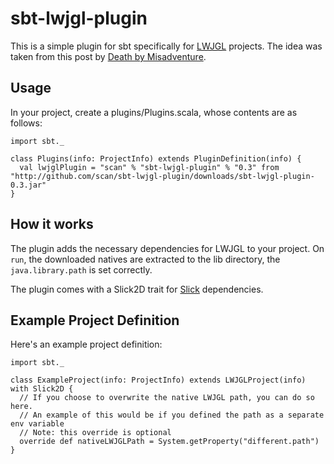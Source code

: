 sbt-lwjgl-plugin
================

This is a simple plugin for sbt specifically for [LWJGL] projects. The idea was taken from this
post by [Death by Misadventure].

Usage
---

In your project, create a plugins/Plugins.scala, whose contents are as follows:

    import sbt._
    
    class Plugins(info: ProjectInfo) extends PluginDefinition(info) {
      val lwjglPlugin = "scan" % "sbt-lwjgl-plugin" % "0.3" from "http://github.com/scan/sbt-lwjgl-plugin/downloads/sbt-lwjgl-plugin-0.3.jar"
    }

How it works
---

The plugin adds the necessary dependencies for LWJGL to your project. On `run`, the downloaded natives are extracted to the lib directory, the `java.library.path` is set correctly.

The plugin comes with a Slick2D trait for [Slick] dependencies.

Example Project Definition
---

Here's an example project definition:

    import sbt._
  
    class ExampleProject(info: ProjectInfo) extends LWJGLProject(info) with Slick2D {
      // If you choose to overwrite the native LWJGL path, you can do so here.
      // An example of this would be if you defined the path as a separate env variable
      // Note: this override is optional
      override def nativeLWJGLPath = System.getProperty("different.path")
    }

[Slick]: http://slick.cokeandcode.com/index.php
[Death by Misadventure]: http://blog.misadventuregames.com/post/248744147/scala-and-lwjgl-with-sbt-updated
[LWJGL]: http://lwjgl.org
